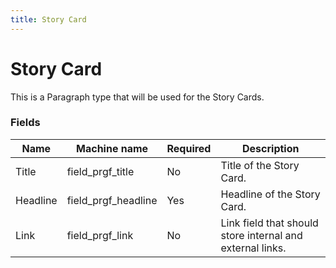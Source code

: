 ```yaml
---
title: Story Card
---
```


# Story Card
This is a Paragraph type that will be used for the Story Cards.

### Fields
| Name  | Machine name | Required | Description |
| ------------- | ------------- | ------------- | ------------- |
| Title | field\_prgf_title | No | Title of the Story Card. |
| Headline | field\_prgf_headline | Yes | Headline of the Story Card. |
| Link | field\_prgf_link | No | Link field that should store internal and external links. |)
